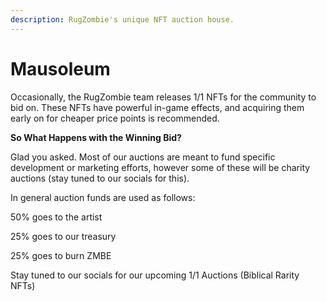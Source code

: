 ```yaml
---
description: RugZombie's unique NFT auction house.
---
```


# Mausoleum

Occasionally, the RugZombie team releases 1/1 NFTs for the community to bid on. These NFTs have powerful in-game effects, and acquiring them early on for cheaper price points is recommended.

**So What Happens with the Winning Bid?**&#x20;

Glad you asked. Most of our auctions are meant to fund specific development or marketing efforts, however some of these will be charity auctions (stay tuned to our socials for this).

In general auction funds are used as follows:

50% goes to the artist

25% goes to our treasury

25% goes to burn ZMBE

Stay tuned to our socials for our upcoming 1/1 Auctions (Biblical Rarity NFTs)

